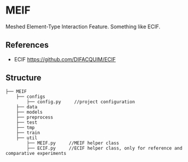 # MEIF
Meshed Element-Type Interaction Feature. Something like ECIF.

## References

 - ECIF https://github.com/DIFACQUIM/ECIF

## Structure
```text
├── MEIF
    ├── configs
        ├── config.py     //project configuration
    ├── data
    ├── models
    ├── preprocess
    ├── test
    ├── tmp
    ├── train
    ├── util
        ├── MEIF.py     //MEIF helper class
        ├── ECIF.py     //ECIF helper class, only for reference and comparative experiments
```